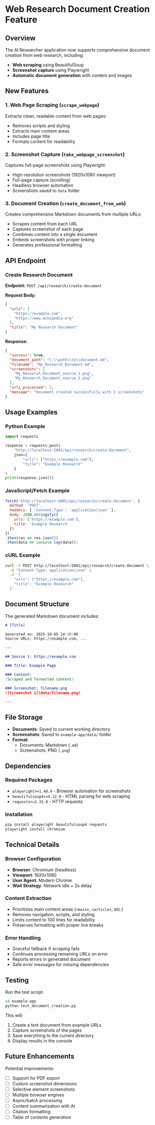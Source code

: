 # Web Research Document Creation Feature

## Overview
The AI Researcher application now supports comprehensive document creation from web research, including:
- **Web scraping** using BeautifulSoup
- **Screenshot capture** using Playwright
- **Automatic document generation** with content and images

## New Features

### 1. Web Page Scraping (`scrape_webpage`)
Extracts clean, readable content from web pages:
- Removes scripts and styling
- Extracts main content areas
- Includes page title
- Formats content for readability

### 2. Screenshot Capture (`take_webpage_screenshot`)
Captures full-page screenshots using Playwright:
- High-resolution screenshots (1920x1080 viewport)
- Full-page capture (scrolling)
- Headless browser automation
- Screenshots saved to `data` folder

### 3. Document Creation (`create_document_from_web`)
Creates comprehensive Markdown documents from multiple URLs:
- Scrapes content from each URL
- Captures screenshot of each page
- Combines content into a single document
- Embeds screenshots with proper linking
- Generates professional formatting

## API Endpoint

### Create Research Document
**Endpoint:** `POST /api/research/create-document`

**Request Body:**
```json
{
  "urls": [
    "https://example.com",
    "https://www.wikipedia.org"
  ],
  "title": "My Research Document"
}
```

**Response:**
```json
{
  "success": true,
  "document_path": "C:\\path\\to\\document.md",
  "filename": "My_Research_Document.md",
  "screenshots": [
    "My_Research_Document_source_1.png",
    "My_Research_Document_source_2.png"
  ],
  "urls_processed": 2,
  "message": "Document created successfully with 2 screenshots"
}
```

## Usage Examples

### Python Example
```python
import requests

response = requests.post(
    "http://localhost:5001/api/research/create-document",
    json={
        "urls": ["https://example.com"],
        "title": "Example Research"
    }
)
print(response.json())
```

### JavaScript/Fetch Example
```javascript
fetch('http://localhost:5001/api/research/create-document', {
  method: 'POST',
  headers: { 'Content-Type': 'application/json' },
  body: JSON.stringify({
    urls: ['https://example.com'],
    title: 'Example Research'
  })
})
.then(res => res.json())
.then(data => console.log(data));
```

### cURL Example
```bash
curl -X POST http://localhost:5001/api/research/create-document \
  -H "Content-Type: application/json" \
  -d '{
    "urls": ["https://example.com"],
    "title": "Example Research"
  }'
```

## Document Structure

The generated Markdown document includes:

```markdown
# [Title]

Generated on: 2025-10-05 14:30:00
Source URLs: https://example.com, ...

---

## Source 1: https://example.com

### Title: Example Page

### Content:
[Scraped and formatted content]

### Screenshot: filename.png
![Screenshot 1](data/filename.png)

---
```

## File Storage

- **Documents**: Saved to current working directory
- **Screenshots**: Saved to `example-app/data/` folder
- **Format**: 
  - Documents: Markdown (`.md`)
  - Screenshots: PNG (`.png`)

## Dependencies

### Required Packages
- `playwright>=1.40.0` - Browser automation for screenshots
- `beautifulsoup4>=4.12.0` - HTML parsing for web scraping
- `requests>=2.31.0` - HTTP requests

### Installation
```bash
pip install playwright beautifulsoup4 requests
playwright install chromium
```

## Technical Details

### Browser Configuration
- **Browser**: Chromium (headless)
- **Viewport**: 1920x1080
- **User Agent**: Modern Chrome
- **Wait Strategy**: Network idle + 2s delay

### Content Extraction
- Prioritizes main content areas (`<main>`, `<article>`, etc.)
- Removes navigation, scripts, and styling
- Limits content to 100 lines for readability
- Preserves formatting with proper line breaks

### Error Handling
- Graceful fallback if scraping fails
- Continues processing remaining URLs on error
- Reports errors in generated document
- Safe error messages for missing dependencies

## Testing

Run the test script:
```bash
cd example-app
python test_document_creation.py
```

This will:
1. Create a test document from example URLs
2. Capture screenshots of the pages
3. Save everything to the current directory
4. Display results in the console

## Future Enhancements

Potential improvements:
- [ ] Support for PDF export
- [ ] Custom screenshot dimensions
- [ ] Selective element screenshots
- [ ] Multiple browser engines
- [ ] Async/batch processing
- [ ] Content summarization with AI
- [ ] Citation formatting
- [ ] Table of contents generation
